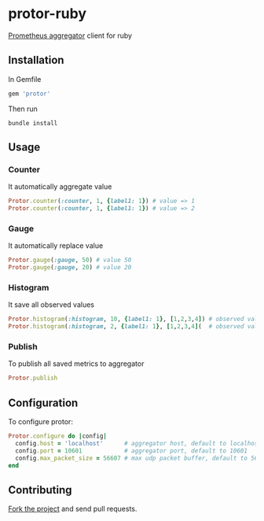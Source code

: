 # protor-ruby
[Prometheus aggregator](https://github.com/rolandhawk/prometheus-aggregator) client for ruby

## Installation
In Gemfile
````ruby
gem 'protor'
````
Then run
````shell
bundle install
````

## Usage
### Counter
It automatically aggregate value

````ruby
Protor.counter(:counter, 1, {label1: 1}) # value => 1
Protor.counter(:counter, 1, {label1: 1}) # value => 2
````
### Gauge
It automatically replace value
````ruby
Protor.gauge(:gauge, 50) # value 50
Protor.gauge(:gauge, 20) # value 20
````

### Histogram
It save all observed values
````ruby
Protor.histogram(:histogram, 10, {label1: 1}, [1,2,3,4]) # observed value [10]
Protor.histogram(:histogram, 2, {label1: 1}, [1,2,3,4](  # observed value [10,2]
````

### Publish
To publish all saved metrics to aggregator
````ruby
Protor.publish
````

## Configuration
To configure protor:
````ruby
Protor.configure do |config|
  config.host = 'localhost'      # aggregator host, default to localhost
  config.port = 10601            # aggregator port, default to 10601
  config.max_packet_size = 56607 # max udp packet buffer, default to 56607
end
````

## Contributing
[Fork the project](https://github.com/rolandhawk/protor-ruby) and send pull requests.
